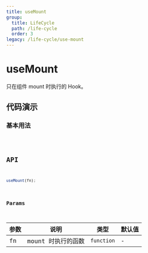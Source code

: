 ```yaml
---
title: useMount
group:
  title: LifeCycle
  path: /life-cycle
  order: 3
legacy: /life-cycle/use-mount
---
```


# useMount

只在组件 mount 时执行的 Hook。

## 代码演示

### 基本用法

<code src="./demo/Demo1.jsx" />

## API

```javascript
useMount(fn);
```

### Params

| 参数    | 说明                                         | 类型                   | 默认值 |
|---------|----------------------------------------------|------------------------|--------|
| fn | mount 时执行的函数  | `function` | -      |

